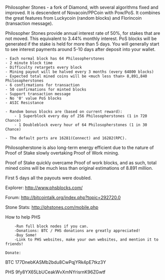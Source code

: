 Philosopher Stones - a fork of Diamond, with several algorithms fixed and improved. It is descendent of Novacoin/PPCoin with Pow/PoS. It combines the great features from Luckycoin (random blocks) and Florincoin (transaction message). 


Philosopher Stones provide annual interest rate of 50%, for stakes that are not moved. This equivalent to 3.44% monthly interest. PoS blocks will be generated if the stake is held for more than 5 days. You will generally start to see interest payments around 5-10 days after deposit into your wallet.

	- Each normal block has 64 Philosopherstones
	- 2 minute block time
	- Difficulty retargets every block 
	- Mining payout will be halved every 3 months (every 64800 blocks)
	- Expected total mined coins will be <much less than> 8,891,840 Philosopherstones
	- 6 confirmations for transaction
	- 50 confirmations for minted blocks
	- Support transaction message
	- No '0' value PoS blocks
	- ASIC Resistance

	- Random bonus blocks are (based on current reward):
		- 1 Superblock every day of 256 Philosopherstones (1 in 720 Chance)
		- 1 Doubleblock every hour of 64 Philosopherstones (1 in 30 Chance)

	- The default ports are 16281(Connect) and 16282(RPC).

Philosopherstone is also long-term energy efficient due to the nature of Proof of Stake slowly overtaking Proof of Work mining.

Proof of Stake quickly overcame Proof of work blocks, and as such, total mined coins will be much less than original estimations of 8.891 million.

First 5 days all the payouts were doubled.

Explorer: http://www.phsblocks.com/

Forum: http://bitcointalk.org/index.php?topic=292720.0

Stone Stats: http://phstones.com/mobile.php

How to help PHS
~~~~~~~~~~~~~~~~~~~~
	-Run full block nodes if you can.
	-Donations: BTC / PHS donations are greatly appreciated!
	-Buy Some!
	-Link to PHS websites, make your own websites, and mention it to friends!

Donate:
~~~~~~~~~~~~~~~~~~~~
BTC 177DnebKASMb2bdu8CwPqjYRk4pE7tkz3Y

PHS 9fy8YX65LbUCeakWvXmNYrisrnK96ZGwtf
